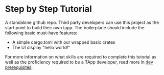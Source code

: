 # Step by Step Tutorial
A standalone github repo. Third party developers can use this project as the start point to build their own tapp. The boilerplace should include the following basic must-have features:

-   A simple cargo.toml with our wrapped basic crates
-   The UI display "hello world!"

For more information on what skills are required to complete this tutorial as well as the proficiency required to be a TApp developer, read more in [dev prerequisites](Developer_requirements.md).